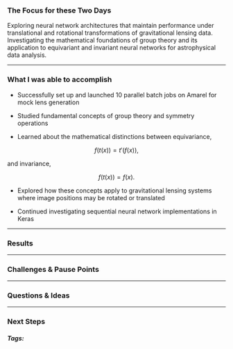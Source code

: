 ### The Focus for these Two Days

Exploring neural network architectures that maintain performance under translational and rotational transformations of gravitational lensing data. Investigating the mathematical foundations of group theory and its application to equivariant and invariant neural networks for astrophysical data analysis.
***
### What I was able to accomplish

- Successfully set up and launched 10 parallel batch jobs on Amarel for mock lens generation
    
- Studied fundamental concepts of group theory and symmetry operations
    
- Learned about the mathematical distinctions between equivariance,
```math
f(t(x)) = t'(f(x)),
```
  and invariance,
```math
f(t(x)) = f(x).
```

- Explored how these concepts apply to gravitational lensing systems where image positions may be rotated or translated
    
- Continued investigating sequential neural network implementations in Keras

***
### Results

***
### Challenges & Pause Points

***
### Questions & Ideas

***
### Next Steps

##### Tags:




